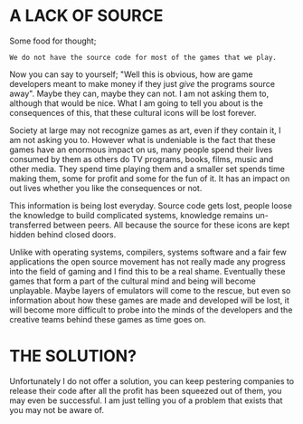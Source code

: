 A LACK OF SOURCE
================

Some food for thought; 

    We do not have the source code for most of the games that we play.

Now you can say to yourself; "Well this is obvious, how are game developers
meant to make money if they just *give* the programs source away". Maybe they
can, maybe they can not. I am not asking them to, although that would be nice.
What I am going to tell you about is the consequences of this, that these
cultural icons will be lost forever. 

Society at large may not recognize games as art, even if they contain it, I am
not asking you to. However what is undeniable is the fact that these games have
an enormous impact on us, many people spend their lives consumed by them as
others do TV programs, books, films, music and other media. They spend time
playing them and a smaller set spends time making them, some for profit and some
for the fun of it. It has an impact on out lives whether you like the
consequences or not. 

This information is being lost everyday. Source code gets lost, people loose the
knowledge to build complicated systems, knowledge remains un-transferred between
peers. All because the source for these icons are kept hidden behind closed
doors. 

Unlike with operating systems, compilers, systems software and a fair few
applications the open source movement has not really made any progress into the
field of gaming and I find this to be a real shame. Eventually these games that
form a part of the cultural mind and being will become unplayable. Maybe layers
of emulators will come to the rescue, but even so information about how these
games are made and developed will be lost, it will become more difficult to
probe into the minds of the developers and the creative teams behind these games
as time goes on.

THE SOLUTION?
=============

Unfortunately I do not offer a solution, you can keep pestering companies to
release their code after all the profit has been squeezed out of them, you may
even be successful. I am just telling you of a problem that exists that you may
not be aware of.
